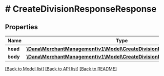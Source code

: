 # # CreateDivisionResponseResponse

## Properties

Name | Type | Description | Notes
------------ | ------------- | ------------- | -------------
**head** | [**\Dana\MerchantManagement\v1\Model\CreateDivisionResponseResponseHead**](CreateDivisionResponseResponseHead.md) |  |
**body** | [**\Dana\MerchantManagement\v1\Model\CreateDivisionResponseResponseBody**](CreateDivisionResponseResponseBody.md) |  |

[[Back to Model list]](../../README.md#models) [[Back to API list]](../../README.md#endpoints) [[Back to README]](../../README.md)
